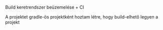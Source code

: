 Build keretrendszer beüzemelése + CI 

A projektet gradle-ös projektként hoztam létre, hogy build-elhető legyen a projekt